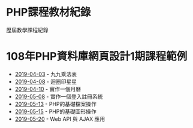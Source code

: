 # PHP課程教材紀錄
歷屆教學課程紀錄

# 108年PHP資料庫網頁設計1期課程範例

* [2019-04-03](/2019-04-03-9x9) - 九九乘法表
* [2019-04-08](/2019-04-08-stars) - 迴圈印星星
* [2019-04-10](/2019-04-10-calendar) - 實作一個月曆
* [2019-05-08](/2019-05-08-login) - 實作一個登入註冊系統
* [2019-05-13](/2019-05-13-file) - PHP的基礎檔案操作
* [2019-05-15](/2019-05-15-image) - PHP的基礎圖形操作
* [2019-05-20](/2019-05-20-ajax) - Web API 與 AJAX 應用